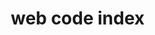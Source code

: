 # web code index
<!DOCTYPE html>
<html lang="en">

<head>
    <meta charset="UTF-8">
    <meta http-equiv="X-UA-Compatible" content="IE=edge">
    <meta name="viewport" content="width=device-width, initial-scale=1.0">
    <title>About Us</title>
    <link rel="icon" sizes="32x32" href="favicon-32x32.png">
    <link rel="stylesheet" href="style.css">
    <link rel="stylesheet" href="style2.css">
    <link rel="stylesheet" href="style_hamburger.css"> <!-- style for nav -->
    <link href="https://unpkg.com/aos@2.3.1/dist/aos.css" rel="stylesheet">
    <script src="https://unpkg.com/aos@2.3.1/dist/aos.js"></script>
    <script src="https://code.jquery.com/jquery-3.6.0.js"
        integrity="sha256-H+K7U5CnXl1h5ywQfKtSj8PCmoN9aaq30gDh27Xc0jk=" crossorigin="anonymous"></script>
        <link rel="stylesheet" href="https://cdnjs.cloudflare.com/ajax/libs/font-awesome/6.4.2/css/all.min.css"
        integrity="sha512-z3gLpd7yknf1YoNbCzqRKc4qyor8gaKU1qmn+CShxbuBusANI9QpRohGBreCFkKxLhei6S9CQXFEbbKuqLg0DA=="
        crossorigin="anonymous" referrerpolicy="no-referrer" />
    <style>
        /* Your existing CSS styles, except the styles related to the 2nd bar */
        * {
            box-sizing: border-box;
        }

        body {
            font-family: Verdana, sans-serif;
            background-color: #f1f1f1;
            margin: 0;
            padding: 0;
        }

        .mySlides {
            display: none;
        }

        /* Slideshow container */
        .slideshow-container {
            max-width: 1000px;
            position: relative;
            margin: auto;
            margin-top: 15px;
            /* Bring the image down a bit */
            margin-right: 20px
        }

        /* Caption text */
        .text {
            color: #f2f2f2;
            font-size: 30px;
            padding: 8px 12px;
            position: absolute;
            bottom: 8px;
            width: 100%;
            text-align: center;
            max-width: 50%;
            word-wrap: break-word;
        }

        /* Number text (1/3 etc) */
        .numbertext {
            color: #f2f2f2;
            font-size: 12px;
            padding: 8px 12px;
            position: absolute;
            top: 0;
        }

        .imgshow {
            width: 30%;
            border-radius: 12%;
            float: right;
            height: auto;
        }

        .content-wrapper {
            display: flex;
            flex-direction: column;
            align-items: flex-start;
            /* Align the text to the left side */
            justify-content: center;
            /*background-color: #f1f1f1;*/
            color: #000000;
            padding: 134px;
            /* margin-top: -30px; /* Remove the top margin to avoid gaps */
            max-width: 50%
        }

        .content-wrapper h1 {
            font-size: 36px;
            margin-bottom: 16px;
        }

        .content-wrapper p {
            font-size: 24px;
        }

        .text2 {
            text-align: center;
            margin-top: 0px;
            /* Adjust the margin-top to center the text vertically */
            margin-bottom: 15px;
            margin: auto;
            width: 50%;
            padding: 10px;
        }

        .text2 h1 {
            font-size: 36px;
            margin-bottom: 26px;
            background: linear-gradient(125deg, #e61b36, #9c1032);
            -webkit-background-clip: text;
            -webkit-text-fill-color: transparent;
        }

        .text2 p {
            font-size: 24px;
            margin-bottom: 36px;
        }

        /* Additional Styles for Three Round Frames */
        .frames-container {
            display: flex;
            justify-content: center;
            align-items: center;
            margin-top: 40px;
        }

        .round-frame {
            width: 150px;
            height: 150px;
            border-radius: 50%;
            overflow: hidden;
            box-shadow: 0 0 10px rgba(0, 0, 0, 0.5);
            margin: 20px;
        }

        .round-frame img {
            display: block;
            width: 100%;
            height: 100%;
            object-fit: cover;
        }


        .store-button-container {
            display: flex;
            justify-content: center;
            margin-top: 20px;
        }

        .store-button {
            display: inline-block;
            padding: 18px 50px;
            background: linear-gradient(125deg, #11998e, #38ef7d);
            color: white;
            text-decoration: none;
            border-radius: 200px;
            font-size: 18px;
            margin-top: 192px;
        }

        .section {
            padding: 40px;
            color: #000;
        }

        .section h2 {
            font-size: 36px;
            margin-bottom: 20px;
            background: linear-gradient(125deg, #e61b36, #9c1032);
            -webkit-background-clip: text;
            -webkit-text-fill-color: transparent;
        }

        .section p {
            font-size: 24px;
        }

        .gallery-container {
            display: flex;
            flex-wrap: wrap;
            justify-content: center;
            margin-top: 40px;
        }

        .gallery-item {
            width: 200px;
            height: 200px;
            margin: 10px;
            overflow: hidden;
            border-radius: 50%;
            box-shadow: 0 0 10px rgba(0, 0, 0, 0.5);
        }

        .gallery-item img {
            width: 100%;
            height: 100%;
            object-fit: cover;
        }
    </style>
    <script>
        $(function () {
            $("#slideshow-image").load("slide_images.html");
        });
    </script>
    <script>
        $(function () {
            $("#test_button").load("test_button.html");
        });
    </script>
</head>

<body data-aos-easing="ease-in-out-back" data-aos-duration="1000" data-aos-delay="0">
    <nav>
        <button class="btn-hamburger">
            <i class="fas fa-bars"></i>
        </button>

        <img src="./imgs/logo-shabu.png" class="logonav" width="80px" height="80px"><h2>Shabu Easy By Ammy</h2>

        <ul>
            <li><a href="index.html">Home</a></li>
            <li><a href="store.html">Store</a></li>
            <li><a href="contact.html">contract</a></li>
        </ul>
    </nav>
    <div class="wrapper">
        <div class="static-txt">We are</div>
        <ul class="dynamic-txts">
            <li><span>Shabu Easy by Ammy</span></li>
            <li><span>บุฟเฟ่ต์ชาบูแห่งจินตนาการ</span></li>
            <li><span>ของดีราคาโดน</span></li>
            <li><span>Shabu</span></li>
        </ul>
    </div>
    </div>
    <div class="text2" data-aos="fade-right" data-aos-duration="1000">
        <h1>Shabu Easy By Ammy</h1>
        <p>
            ยินดีต้อนรับสู่ร้าน Shabu Easy by Ammy! ร้านนี้เป็นสถานที่ที่คุณสามารถสนุกกับการรับประทานอาหารชาบูแบบง่าย ๆ
            แต่อร่อยมากได้ นี่คือข้อมูลเพิ่มเติมเกี่ยวกับร้าน Shabu Easy by Ammy
        </p>
    </div>
    <div class="text2">
        <!-- <a class="store-button" href="index.html">GO STORE</a> -->
        <div>
            <div id="test_button" data-aos="zoom-in" data-aos-delay="1000"></div>
        </div>
        <br><br>
        <div data-aos="fade-left" data-aos-duration="1000">
            <h1>ทำไมเราต้องกินชาบูร้านนี้</h1>
            <p>Shabu Easy by Ammy เป็นร้านอาหารชาบูที่มีคอนเซปต์แบบง่าย ๆ ที่เน้นความสดใหม่ของวัตถุดิบและรสชาติที่อร่อย
                ร้านนี้มุ่งเน้นให้ความสำคัญกับประสบการณ์ในการรับประทานอาหารแบบชาบู
                และพยายามทำให้การทานอาหารเป็นประสบการณ์ที่น่าจดจำในราคาที่เข้าถึงง่าย ๆ</p>
        </div>
    </div>
    <!-- Slideshow Section -->
    <div class="slideshow-container">
        <!-- ... (previously defined slideshow images) ... -->
    </div>



    <!-- New Section 2: Menu Gallery -->
    <div class="section" data-aos="fade-right" data-aos-duration="2000">
        <h2>ภาพสินค้าแนะนำ</h2>
        <div class="gallery-container">
            <div class="gallery-item">
                <img src="./imgs/หมูเด้ง.jpg" alt="Menu 1">
            </div>
            <div class="gallery-item">
                <img src="./imgs/แฮมหมูสเต็ก.jpg" alt="Menu 2">
            </div>
            <div class="gallery-item">
                <img src="./imgs/สาหร่ายพันปูอัด.jpg" alt="Menu 3">
            </div>

            <!-- Add more menu images here -->
        </div>
    </div>
    <script src="https://code.jquery.com/jquery-3.7.0.js"
    integrity="sha256-JlqSTELeR4TLqP0OG9dxM7yDPqX1ox/HfgiSLBj8+kM=" crossorigin="anonymous"></script>

<script>
    $(document).ready(function () {
        $(".btn-hamburger").on("click", function () {
            $("nav ul").toggleClass("nav-active");
        })
    });</script>
    <script>
        AOS.init();
    </script>
</body>

</html>
